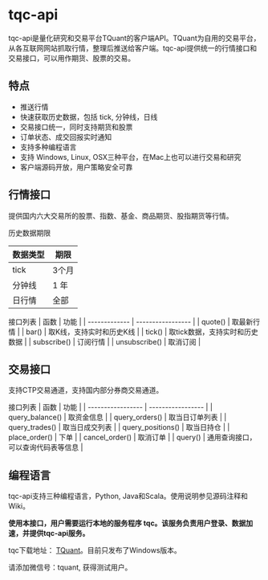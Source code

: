 # tqc-api

tqc-api是量化研究和交易平台TQuant的客户端API。TQuant为自用的交易平台，从各互联网网站抓取行情，整理后推送给客户端。tqc-api提供统一的行情接口和交易接口，可以用作期货、股票的交易。

## 特点

* 推送行情
* 快速获取历史数据，包括 tick, 分钟线，日线
* 交易接口统一，同时支持期货和股票
* 订单状态、成交回报实时通知
* 支持多种编程语言
* 支持 Windows, Linux, OSX三种平台，在Mac上也可以进行交易和研究
* 客户端源码开放，用户策略安全可靠

## 行情接口

提供国内六大交易所的股票、指数、基金、商品期货、股指期货等行情。

历史数据期限

| 数据类型 | 期限   |
| ---- | ---- |
| tick | 3个月  |
| 分钟线  | 1 年  |
| 日行情  | 全部   |

接口列表
| 函数            | 功能                |
| ------------- | ----------------- |
| quote()       | 取最新行情             |
| bar()         | 取K线，支持实时和历史K线     |
| tick()        | 取tick数据，支持实时和历史数据 |
| subscribe()   | 订阅行情              |
| unsubscribe() | 取消订阅              |


## 交易接口

支持CTP交易通道，支持国内部分券商交易通道。

接口列表
| 函数                | 功能                |
| ----------------- | ----------------- |
| query_balance()   | 取资金信息             |
| query_orders()    | 取当日订单列表           |
| query_trades()    | 取当日成交列表           |
| query_positions() | 取当日持仓             |
| place_order()     | 下单                |
| cancel_order()    | 取消订单              |
| query()           | 通用查询接口，可以查询代码表等信息 |



## 编程语言
tqc-api支持三种编程语言，Python, Java和Scala。使用说明参见源码注释和Wiki。



**使用本接口，用户需要运行本地的服务程序 tqc。该服务负责用户登录、数据加速，并提供tqc-api服务。**

tqc下载地址： [TQuant](http://tquant.oicp.net/tqc)。目前只发布了Windows版本。

请添加微信号：tquant, 获得测试用户。